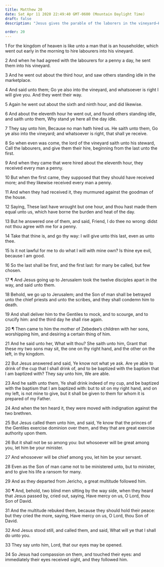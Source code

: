 ```yaml
---
title: Matthew 20
date: Sat Apr 11 2020 22:49:40 GMT-0600 (Mountain Daylight Time)
draft: false
description: "Jesus gives the parable of the laborers in the vineyard—He foretells His crucifixion and resurrection—He came to give His life as a ransom for many."

order: 20
---
```

    
1 For the kingdom of heaven is like unto a man that is an householder, which went out early in the morning to hire labourers into his vineyard.

2 And when he had agreed with the labourers for a penny a day, he sent them into his vineyard.

3 And he went out about the third hour, and saw others standing idle in the marketplace.

4 And said unto them; Go ye also into the vineyard, and whatsoever is right I will give you. And they went their way.

5 Again he went out about the sixth and ninth hour, and did likewise.

6 And about the eleventh hour he went out, and found others standing idle, and saith unto them, Why stand ye here all the day idle.

7 They say unto him, Because no man hath hired us. He saith unto them, Go ye also into the vineyard; and whatsoever is right, that shall ye receive.

8 So when even was come, the lord of the vineyard saith unto his steward, Call the labourers, and give them their hire, beginning from the last unto the first.

9 And when they came that were hired about the eleventh hour, they received every man a penny.

10 But when the first came, they supposed that they should have received more; and they likewise received every man a penny.

11 And when they had received it, they murmured against the goodman of the house.

12 Saying, These last have wrought but one hour, and thou hast made them equal unto us, which have borne the burden and heat of the day.

13 But he answered one of them, and said, Friend, I do thee no wrong: didst not thou agree with me for a penny.

14 Take that thine is, and go thy way: I will give unto this last, even as unto thee.

15 Is it not lawful for me to do what I will with mine own? Is thine eye evil, because I am good.

16 So the last shall be first, and the first last: for many be called, but few chosen.

17 ¶ And Jesus going up to Jerusalem took the twelve disciples apart in the way, and said unto them.

18 Behold, we go up to Jerusalem; and the Son of man shall be betrayed unto the chief priests and unto the scribes, and they shall condemn him to death.

19 And shall deliver him to the Gentiles to mock, and to scourge, and to crucify him: and the third day he shall rise again.

20 ¶ Then came to him the mother of Zebedee’s children with her sons, worshipping him, and desiring a certain thing of him.

21 And he said unto her, What wilt thou? She saith unto him, Grant that these my two sons may sit, the one on thy right hand, and the other on the left, in thy kingdom.

22 But Jesus answered and said, Ye know not what ye ask. Are ye able to drink of the cup that I shall drink of, and to be baptized with the baptism that I am baptized with? They say unto him, We are able.

23 And he saith unto them, Ye shall drink indeed of my cup, and be baptized with the baptism that I am baptized with: but to sit on my right hand, and on my left, is not mine to give, but it shall be given to them for whom it is prepared of my Father.

24 And when the ten heard it, they were moved with indignation against the two brethren.

25 But Jesus called them unto him, and said, Ye know that the princes of the Gentiles exercise dominion over them, and they that are great exercise authority upon them.

26 But it shall not be so among you: but whosoever will be great among you, let him be your minister.

27 And whosoever will be chief among you, let him be your servant.

28 Even as the Son of man came not to be ministered unto, but to minister, and to give his life a ransom for many.

29 And as they departed from Jericho, a great multitude followed him.

30 ¶ And, behold, two blind men sitting by the way side, when they heard that Jesus passed by, cried out, saying, Have mercy on us, O Lord, thou Son of David.

31 And the multitude rebuked them, because they should hold their peace: but they cried the more, saying, Have mercy on us, O Lord, thou Son of David.

32 And Jesus stood still, and called them, and said, What will ye that I shall do unto you.

33 They say unto him, Lord, that our eyes may be opened.

34 So Jesus had compassion on them, and touched their eyes: and immediately their eyes received sight, and they followed him.
